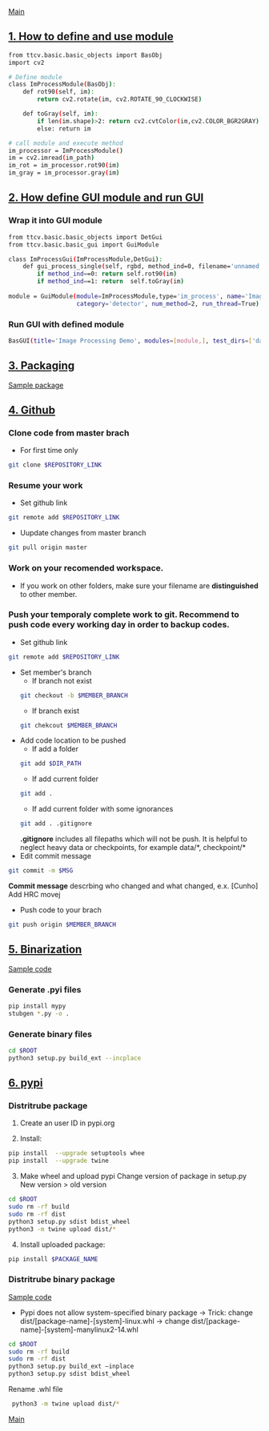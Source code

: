 [Main](../README.md)

## [1. How to define and use module](../mds/api_module_design.md)
```sh
from ttcv.basic.basic_objects import BasObj
import cv2

# Define module
class ImProcessModule(BasObj):
    def rot90(self, im):
        return cv2.rotate(im, cv2.ROTATE_90_CLOCKWISE)

    def toGray(self, im):
        if len(im.shape)>2: return cv2.cvtColor(im,cv2.COLOR_BGR2GRAY)
        else: return im

# call module and execute method
im_processor = ImProcessModule()
im = cv2.imread(im_path)
im_rot = im_processor.rot90(im)
im_gray = im_processor.gray(im)
```
## [2. How define GUI module and run GUI](../mds/gui_design.md)
### Wrap it into GUI module
```sh
from ttcv.basic.basic_objects import DetGui
from ttcv.basic.basic_gui import GuiModule

class ImProcessGui(ImProcessModule,DetGui):
    def gui_process_single(self, rgbd, method_ind=0, filename='unnamed', disp_mode='rgb'):
        if method_ind==0: return self.rot90(im)
        if method_ind==1: return  self.toGray(im)
        
module = GuiModule(module=ImProcessModule,type='im_process', name='Image Process',
                   category='detector', num_method=2, run_thread=True)
```
### Run GUI with defined module
```sh
BasGUI(title='Image Processing Demo', modules=[module,], test_dirs=['data',])
```
## [3. Packaging](../mds/packaging_package.md) 
[Sample package](https://github.com/mtbui2010/testlib)
## [4. Github](../mds/co_github_branch.md) 
### Clone code from master brach 
- For first time only
```sh
git clone $REPOSITORY_LINK
```
### Resume your work
- Set github link
```sh
git remote add $REPOSITORY_LINK
```
- Uupdate changes from master branch
```sh
git pull origin master
```
### Work on **your recomended workspace**. 
- If you work on other folders, make sure your filename are **distinguished** to other member.

### Push your temporaly complete work to git.  Recommend to push code every working day in order to backup codes.
- Set github link
```sh
git remote add $REPOSITORY_LINK
```
- Set member's branch
  + If branch not exist
  ```sh
  git checkout -b $MEMBER_BRANCH
  ```
  + If branch exist
  ```sh
  git chekcout $MEMBER_BRANCH
  ```
- Add code location to be pushed
  + If add a folder
  ```sh
  git add $DIR_PATH
  ```
  + If add current folder
  ```sh
  git add .
  ```
  + If add current folder with some ignorances
  ```sh
  git add . .gitignore
  ```
  **.gitignore** includes all filepaths which will not be push. It is helpful to neglect heavy data or checkpoints, for example data/\*, checkpoint/\*
- Edit commit message
```sh
git commit -m $MSG
```
**Commit message** descrbing who changed and what changed, e.x. [Cunho] Add HRC movej
- Push code to your brach
```sh
git push origin $MEMBER_BRANCH
```
## [5. Binarization](../mds/packaging_binarization.md) 
[Sample code](https://github.com/mtbui2010/manage_scripts/blob/master/make_binary_package.py)
### Generate .pyi files
```sh
pip install mypy
stubgen *.py -o .
```
### Generate binary files
```sh
cd $ROOT
python3 setup.py build_ext --incplace
```

## [6. pypi](../mds/packaging_pypi.md) 
### Distritrube package
1. Create an user ID in pypi.org

2. Install:
```sh
pip install  --upgrade setuptools whee
pip install  --upgrade twine
```

3. Make wheel and upload pypi
Change version of package in setup.py
New version > old version
```sh
cd $ROOT
sudo rm -rf build
sudo rm -rf dist
python3 setup.py sdist bdist_wheel
python3 -m twine upload dist/*
```

4. Install uploaded package:
```sh 
pip install $PACKAGE_NAME
```

### Distritrube binary package
[Sample code](https://github.com/mtbui2010/manage_scripts/blob/master/distribute_package.py)
- Pypi does not allow system-specified binary package
-> Trick:  change dist/[package-name]-[system]-linux.whl -> change dist/[package-name]-[system]-manylinux2-14.whl 

```sh
cd $ROOT
sudo rm -rf build
sudo rm -rf dist
python3 setup.py build_ext –inplace
python3 setup.py sdist bdist_wheel
```
Rename .whl file
```sh
 python3 -m twine upload dist/*
```


[Main](../README.md)
